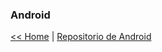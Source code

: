 ### Android

[<< Home](https://profesantiago.github.io) | [Repositorio de Android](https://github.com/ProfeSantiago/Android-Java)
